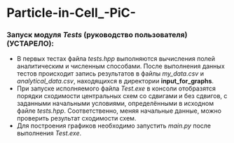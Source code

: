 # Particle-in-Cell_-PiC-

### Запуск модуля ***Tests*** (руководство пользователя) (УСТАРЕЛО):
* В первых тестах файла *tests.hpp* выполняются вычисления полей аналитическим и численным способами. После выполнения данных тестов происходит запись результатов в файлы *my_data.csv* и *analytical_data.csv*, находящихся в директории **input_for_graphs**.
* При запуске исполняемого файла *Test.exe* в консоли отобразятся порядки сходимости центральных схем со сдвигами и без сдвигов, с заданными начальными условиями, определёнными в исходном файле *tests.hpp*. Соответственно, меняя начальные данные, можно проверить результат сходимости схем.
* Для построения графиков необходимо запустить *main.py* после выполнения *Test.exe*.
